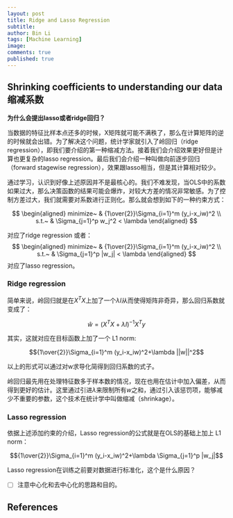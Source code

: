 ```yaml
---
layout: post
title: Ridge and Lasso Regression
subtitle:
author: Bin Li
tags: [Machine Learning]
image: 
comments: true
published: true
---
```


## Shrinking coefficients to understanding our data 缩减系数
**为什么会提出lasso或者ridge回归？**

当数据的特征比样本点还多的时候，X矩阵就可能不满秩了，那么在计算矩阵的逆的时候就会出错。为了解决这个问题，统计学家就引入了岭回归（ridge regression），即我们要介绍的第一种缩减方法。接着我们会介绍效果更好但是计算也更复杂的lasso regression。最后我们会介绍一种叫做向前逐步回归（forward stagewise regression），效果跟lasso相当，但是其计算相对较少。

通过学习，认识到好像上述原因并不是最核心的。我们不难发现，当OLS中的系数如果过大，那么决策函数的结果可能会爆炸，对较大方差的情况非常敏感。为了控制方差过大，我们就需要对系数进行正则化。那么就会想到如下的一种约束方式：

$$
\begin{aligned}
minimize~ & {1\over{2}}\Sigma_{i=1}^m (y_i-x_iw)^2 \\
s.t.~ & \Sigma_{j=1}^p w_j^2 < \lambda
\end{aligned}
$$

对应了ridge regression 或者：
$$
\begin{aligned}
minimize~ & {1\over{2}}\Sigma_{i=1}^m (y_i-x_iw)^2 \\
s.t.~ & \Sigma_{j=1}^p |w_j| < \lambda
\end{aligned}
$$
对应了lasso regression。

### Ridge regression
简单来说，岭回归就是在$X^TX$上加了一个$\lambda I$从而使得矩阵非奇异，那么回归系数就变成了：

$$\hat{w}=(X^TX+\lambda I)^{-1}X^Ty$$

其实，这就对应在目标函数上加了一个 L1 norm:

$${1\over{2}}\Sigma_{i=1}^m (y_i-x_iw)^2+\lambda ||w||^2$$

以上的形式可以通过对w求导化简得到回归系数的式子。

岭回归最先用在处理特征数多于样本数的情况，现在也用在估计中加入偏差，从而得到更好的估计。这里通过引进$\lambda$来限制所有$w$之和，通过引入该惩罚项，能够减少不重要的参数，这个技术在统计学中叫做缩减（shrinkage）。

### Lasso regression
依据上述添加约束的介绍，Lasso regression的公式就是在OLS的基础上加上 L1 norm：

$${1\over{2}}\Sigma_{i=1}^m (y_i-x_iw)^2+\lambda \Sigma_{j=1}^p |w_j|$$

Lasso regression在训练之前要对数据进行标准化，这个是什么原因？

* [ ] 注意中心化和去中心化的思路和目的。


## References